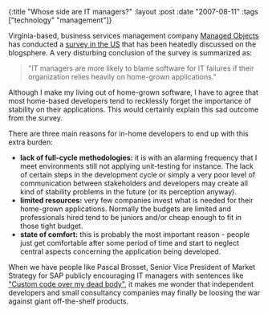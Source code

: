 {:title  "Whose side are IT managers?"
 :layout :post
 :date   "2007-08-11"
 :tags   ["technology" "management"]}

Virginia-based, business services management company [Managed Objects](http://www.managedobjects.com/) has conducted a [survey in the US](http://ztrek.blogspot.com/2007/06/blame-software-for-it-failures.html) that has been heatedly discussed on the blogsphere. A very disturbing conclusion of the survey is summarized as:

> "IT managers are more likely to blame software for IT failures if their organization relies heavily on home-grown applications."

Although I make my living out of home-grown software, I have to agree that most home-based developers tend to recklessly forget the importance of stability on their applications. This would certainly explain this sad outcome from the survey.

There are three main reasons for in-home developers to end up with this extra burden:

- **lack of full-cycle methodologies:** it is with an alarming frequency that I meet environments still not applying unit-testing for instance. The lack of certain steps in the development cycle or simply a very poor level of communication between stakeholders and developers may create all kind of stability problems in the future (or its perception anyway).
- **limited resources:** very few companies invest what is needed for their home-grown applications. Normally the budgets are limited and professionals hired tend to be juniors and/or cheap enough to fit in those tight budget.
-	**state of comfort:** this is probably the most important reason - people just get comfortable after some period of time and start to neglect central aspects concerning the application being developed.

When we have people like Pascal Brosset, Senior Vice President of Market Strategy for SAP publicly encouraging IT managers with sentences like ["Custom code over my dead body"](http://blogs.zdnet.com/projectfailures/?p=105), it makes me wonder that independent developers and small consultancy companies may finally be loosing the war against giant off-the-shelf products.
